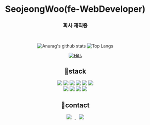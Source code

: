 
<div align="center">
 <div align=center><h1>SeojeongWoo(fe-WebDeveloper)</h1></div>

 <div align=center><h3> 회사 재직중 </h3></div>
<br>


![Anurag's github stats](https://github-readme-stats.vercel.app/api?username=teapotsoup&show_icons=true&theme=dracula) 
![Top Langs](https://github-readme-stats.vercel.app/api/top-langs/?username=teapotsoup&layout=compact)

[![Hits](https://hits.seeyoufarm.com/api/count/incr/badge.svg?url=https%3A%2F%2Fgithub.com%2Fteapotsoup%2Fhit-counter&count_bg=%23399BCD&title_bg=%23AA9C9C&icon=&icon_color=%23E7E7E7&title=Hits&edge_flat=false)](https://hits.seeyoufarm.com)



<!-- 기술 스택 -->
<div align=center><h2>🦾stack</h2></div>
<img src="https://img.shields.io/badge/javascript-F7DF1E?style=for-the-badge&logo=javascript&logoColor=black"> 
<img src="https://img.shields.io/badge/react-61DAFB?style=for-the-badge&logo=react&logoColor=white"> 
<img src="https://img.shields.io/badge/html5-E34F26?style=for-the-badge&logo=html5&logoColor=white">

<img src="https://img.shields.io/badge/css3-1572B6?style=for-the-badge&logo=css3&logoColor=white"> 
<img src="https://img.shields.io/badge/bootstrap-7952B3?style=for-the-badge&logo=bootstrap&logoColor=white"> 
<img src="https://img.shields.io/badge/nestjs-E0234E?style=for-the-badge&logo=nestjs&logoColor=white">
<br>
<img src="https://img.shields.io/badge/mongodb-13AA52?style=for-the-badge&logo=mongodb&logoColor=white"> 
<img src="https://img.shields.io/badge/postgresql-32648D?style=for-the-badge&logo=postgresql&logoColor=white">

<img src="https://img.shields.io/badge/expressjs-026E00?style=for-the-badge&logo=expressjs&logoColor=white">
<img src="https://img.shields.io/badge/nodejs-026E00?style=for-the-badge&logo=nodejs&logoColor=white">

<br>

<div align=center><h2>📲contact</h2></div>
<!-- 연락 링크 등 -->
<a href="https://blog.naver.com/0902ab">
    <img 
        src="http://img.shields.io/badge/-Tech%20Blog-000000?style=flat&logo=naver&link=https://blog.naver.com/0902ab"
        style="height : auto; margin-left : 10px; margin-right : 10px;"/>
</a> <a href="https://www.instagram.com/shelter_jw/">
    <img 
        src="http://img.shields.io/badge/-Instagram-black?style=flat&logo=Instagram&link=https://www.instagram.com/shelter_jw/"
        style="height : auto; margin-left : 10px; margin-right : 10px;"/>
</a>

</div>




